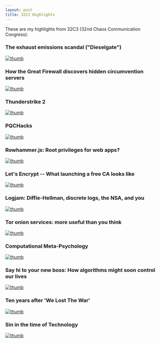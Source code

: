 ```yaml
---
layout: post
title: 32C3 Highlights
---
```


These are my highlights from 32C3 (32nd Chaos Communication Congress):

### The exhaust emissions scandal ("Dieselgate")

[![thumb](https://img.youtube.com/vi/d9HJw3AUvGk/sddefault.jpg)](https://www.youtube.com/watch?v=d9HJw3AUvGk)

### How the Great Firewall discovers hidden circumvention servers

[![thumb](https://img.youtube.com/vi/zcC5K7QTdvM/sddefault.jpg)](https://www.youtube.com/watch?v=zcC5K7QTdvM)

### Thunderstrike 2

[![thumb](https://img.youtube.com/vi/TvLQBsTIUXE/sddefault.jpg)](https://www.youtube.com/watch?v=TvLQBsTIUXE)

### PQCHacks

[![thumb](https://img.youtube.com/vi/-LlkJZJ5DMQ/sddefault.jpg)](https://www.youtube.com/watch?v=-LlkJZJ5DMQ)

### Rowhammer.js: Root privileges for web apps?

[![thumb](https://img.youtube.com/vi/9L5MJ43nbkI/sddefault.jpg)](https://www.youtube.com/watch?v=9L5MJ43nbkI)

### Let's Encrypt -- What launching a free CA looks like

[![thumb](https://img.youtube.com/vi/g2_wbp5vxNs/sddefault.jpg)](https://www.youtube.com/watch?v=g2_wbp5vxNs)

### Logjam: Diffie-Hellman, discrete logs, the NSA, and you

[![thumb](https://img.youtube.com/vi/mS8gm-_rJgM/sddefault.jpg)](https://www.youtube.com/watch?v=mS8gm-_rJgM)

### Tor onion services: more useful than you think

[![thumb](https://img.youtube.com/vi/wHmxCeLpveA/sddefault.jpg)](https://www.youtube.com/watch?v=wHmxCeLpveA)

### Computational Meta-Psychology

[![thumb](https://img.youtube.com/vi/WRdJCFEqFTU/sddefault.jpg)](https://www.youtube.com/watch?v=WRdJCFEqFTU)

### Say hi to your new boss: How algorithms might soon control our lives

[![thumb](https://img.youtube.com/vi/7JtaNU79550/sddefault.jpg)](https://www.youtube.com/watch?v=7JtaNU79550)

### Ten years after 'We Lost The War'

[![thumb](https://img.youtube.com/vi/P4k7RKx4OQM/sddefault.jpg)](https://www.youtube.com/watch?v=P4k7RKx4OQM)

### Sin in the time of Technology

[![thumb](https://img.youtube.com/vi/fF2MxkDzlVg/sddefault.jpg)](https://www.youtube.com/watch?v=fF2MxkDzlVg)
